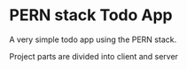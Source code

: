 # PERN stack Todo App

A very simple todo app using the PERN stack.

Project parts are divided into client and server

